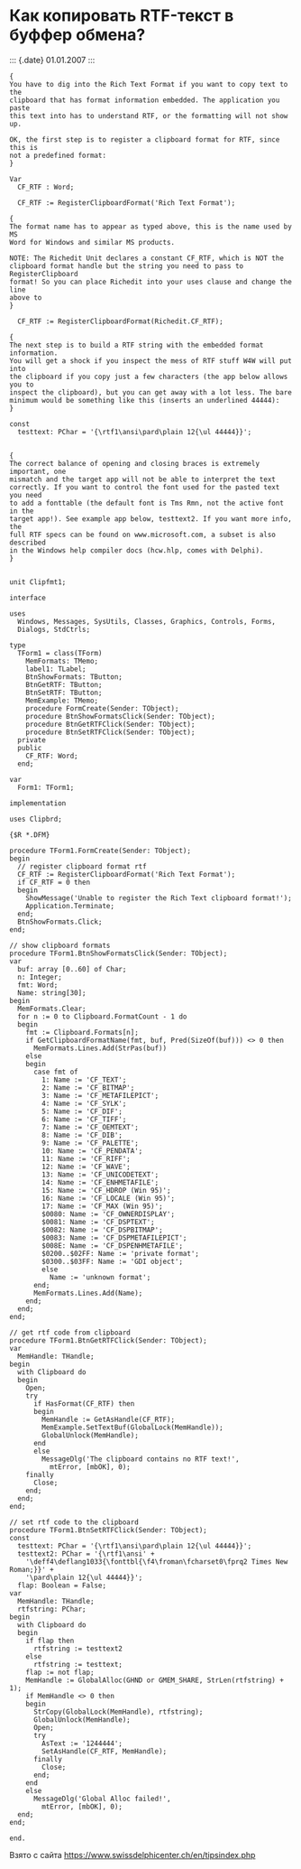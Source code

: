 Как копировать RTF-текст в буффер обмена?
=========================================

::: {.date}
01.01.2007
:::

    { 
    You have to dig into the Rich Text Format if you want to copy text to the 
    clipboard that has format information embedded. The application you paste 
    this text into has to understand RTF, or the formatting will not show up. 
     
    OK, the first step is to register a clipboard format for RTF, since this is 
    not a predefined format: 
    } 
     
    Var 
      CF_RTF : Word; 
     
      CF_RTF := RegisterClipboardFormat('Rich Text Format'); 
     
    { 
    The format name has to appear as typed above, this is the name used by MS 
    Word for Windows and similar MS products. 
     
    NOTE: The Richedit Unit declares a constant CF_RTF, which is NOT the 
    clipboard format handle but the string you need to pass to RegisterClipboard 
    format! So you can place Richedit into your uses clause and change the line 
    above to 
    } 
     
      CF_RTF := RegisterClipboardFormat(Richedit.CF_RTF); 
     
    { 
    The next step is to build a RTF string with the embedded format information. 
    You will get a shock if you inspect the mess of RTF stuff W4W will put into 
    the clipboard if you copy just a few characters (the app below allows you to 
    inspect the clipboard), but you can get away with a lot less. The bare 
    minimum would be something like this (inserts an underlined 44444): 
    } 
     
    const 
      testtext: PChar = '{\rtf1\ansi\pard\plain 12{\ul 44444}}'; 
     
     
    { 
    The correct balance of opening and closing braces is extremely important, one 
    mismatch and the target app will not be able to interpret the text 
    correctly. If you want to control the font used for the pasted text you need 
    to add a fonttable (the default font is Tms Rmn, not the active font in the 
    target app!). See example app below, testtext2. If you want more info, the 
    full RTF specs can be found on www.microsoft.com, a subset is also described 
    in the Windows help compiler docs (hcw.hlp, comes with Delphi). 
    } 
     
     
    unit Clipfmt1; 
     
    interface 
     
    uses 
      Windows, Messages, SysUtils, Classes, Graphics, Controls, Forms, 
      Dialogs, StdCtrls; 
     
    type 
      TForm1 = class(TForm) 
        MemFormats: TMemo; 
        label1: TLabel; 
        BtnShowFormats: TButton; 
        BtnGetRTF: TButton; 
        BtnSetRTF: TButton; 
        MemExample: TMemo; 
        procedure FormCreate(Sender: TObject); 
        procedure BtnShowFormatsClick(Sender: TObject); 
        procedure BtnGetRTFClick(Sender: TObject); 
        procedure BtnSetRTFClick(Sender: TObject); 
      private 
      public 
        CF_RTF: Word; 
      end; 
     
    var 
      Form1: TForm1; 
     
    implementation 
     
    uses Clipbrd; 
     
    {$R *.DFM} 
     
    procedure TForm1.FormCreate(Sender: TObject); 
    begin 
      // register clipboard format rtf 
      CF_RTF := RegisterClipboardFormat('Rich Text Format'); 
      if CF_RTF = 0 then 
      begin 
        ShowMessage('Unable to register the Rich Text clipboard format!'); 
        Application.Terminate; 
      end; 
      BtnShowFormats.Click; 
    end; 
     
    // show clipboard formats 
    procedure TForm1.BtnShowFormatsClick(Sender: TObject); 
    var 
      buf: array [0..60] of Char; 
      n: Integer; 
      fmt: Word; 
      Name: string[30]; 
    begin 
      MemFormats.Clear; 
      for n := 0 to Clipboard.FormatCount - 1 do 
      begin 
        fmt := Clipboard.Formats[n]; 
        if GetClipboardFormatName(fmt, buf, Pred(SizeOf(buf))) <> 0 then 
          MemFormats.Lines.Add(StrPas(buf)) 
        else 
        begin 
          case fmt of 
            1: Name := 'CF_TEXT'; 
            2: Name := 'CF_BITMAP'; 
            3: Name := 'CF_METAFILEPICT'; 
            4: Name := 'CF_SYLK'; 
            5: Name := 'CF_DIF'; 
            6: Name := 'CF_TIFF'; 
            7: Name := 'CF_OEMTEXT'; 
            8: Name := 'CF_DIB'; 
            9: Name := 'CF_PALETTE'; 
            10: Name := 'CF_PENDATA'; 
            11: Name := 'CF_RIFF'; 
            12: Name := 'CF_WAVE'; 
            13: Name := 'CF_UNICODETEXT'; 
            14: Name := 'CF_ENHMETAFILE'; 
            15: Name := 'CF_HDROP (Win 95)'; 
            16: Name := 'CF_LOCALE (Win 95)'; 
            17: Name := 'CF_MAX (Win 95)'; 
            $0080: Name := 'CF_OWNERDISPLAY'; 
            $0081: Name := 'CF_DSPTEXT'; 
            $0082: Name := 'CF_DSPBITMAP'; 
            $0083: Name := 'CF_DSPMETAFILEPICT'; 
            $008E: Name := 'CF_DSPENHMETAFILE'; 
            $0200..$02FF: Name := 'private format'; 
            $0300..$03FF: Name := 'GDI object'; 
            else 
              Name := 'unknown format'; 
          end; 
          MemFormats.Lines.Add(Name); 
        end; 
      end; 
    end; 
     
    // get rtf code from clipboard 
    procedure TForm1.BtnGetRTFClick(Sender: TObject); 
    var 
      MemHandle: THandle; 
    begin 
      with Clipboard do 
      begin 
        Open; 
        try 
          if HasFormat(CF_RTF) then 
          begin 
            MemHandle := GetAsHandle(CF_RTF); 
            MemExample.SetTextBuf(GlobalLock(MemHandle)); 
            GlobalUnlock(MemHandle); 
          end 
          else 
            MessageDlg('The clipboard contains no RTF text!', 
              mtError, [mbOK], 0); 
        finally 
          Close; 
        end; 
      end; 
    end; 
     
    // set rtf code to the clipboard 
    procedure TForm1.BtnSetRTFClick(Sender: TObject); 
    const 
      testtext: PChar = '{\rtf1\ansi\pard\plain 12{\ul 44444}}'; 
      testtext2: PChar = '{\rtf1\ansi' + 
        '\deff4\deflang1033{\fonttbl{\f4\froman\fcharset0\fprq2 Times New Roman;}}' + 
        '\pard\plain 12{\ul 44444}}'; 
      flap: Boolean = False; 
    var 
      MemHandle: THandle; 
      rtfstring: PChar; 
    begin 
      with Clipboard do 
      begin 
        if flap then 
          rtfstring := testtext2 
        else 
          rtfstring := testtext; 
        flap := not flap; 
        MemHandle := GlobalAlloc(GHND or GMEM_SHARE, StrLen(rtfstring) + 1); 
        if MemHandle <> 0 then 
        begin 
          StrCopy(GlobalLock(MemHandle), rtfstring); 
          GlobalUnlock(MemHandle); 
          Open; 
          try 
            AsText := '1244444'; 
            SetAsHandle(CF_RTF, MemHandle); 
          finally 
            Close; 
          end; 
        end 
        else 
          MessageDlg('Global Alloc failed!', 
            mtError, [mbOK], 0); 
      end; 
    end; 
     
    end.

Взято с сайта <https://www.swissdelphicenter.ch/en/tipsindex.php>
